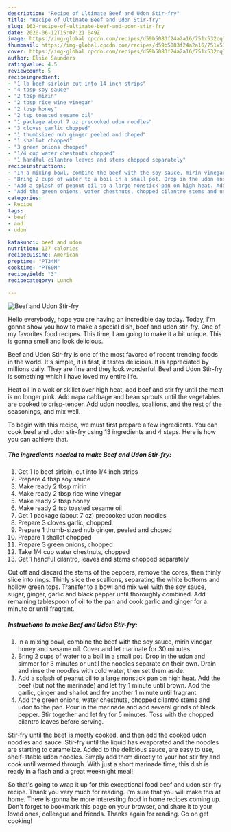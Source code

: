 ```yaml
---
description: "Recipe of Ultimate Beef and Udon Stir-fry"
title: "Recipe of Ultimate Beef and Udon Stir-fry"
slug: 163-recipe-of-ultimate-beef-and-udon-stir-fry
date: 2020-06-12T15:07:21.049Z
image: https://img-global.cpcdn.com/recipes/d59b5083f24a2a16/751x532cq70/beef-and-udon-stir-fry-recipe-main-photo.jpg
thumbnail: https://img-global.cpcdn.com/recipes/d59b5083f24a2a16/751x532cq70/beef-and-udon-stir-fry-recipe-main-photo.jpg
cover: https://img-global.cpcdn.com/recipes/d59b5083f24a2a16/751x532cq70/beef-and-udon-stir-fry-recipe-main-photo.jpg
author: Elsie Saunders
ratingvalue: 4.5
reviewcount: 5
recipeingredient:
- "1 lb beef sirloin cut into 14 inch strips"
- "4 tbsp soy sauce"
- "2 tbsp mirin"
- "2 tbsp rice wine vinegar"
- "2 tbsp honey"
- "2 tsp toasted sesame oil"
- "1 package about 7 oz precooked udon noodles"
- "3 cloves garlic chopped"
- "1 thumbsized nub ginger peeled and choped"
- "1 shallot chopped"
- "3 green onions chopped"
- "1/4 cup water chestnuts chopped"
- "1 handful cilantro leaves and stems chopped separately"
recipeinstructions:
- "In a mixing bowl, combine the beef with the soy sauce, mirin vinegar, honey and sesame oil. Cover and let marinate for 30 minutes."
- "Bring 2 cups of water to a boil in a small pot. Drop in the udon and simmer for 3 minutes or until the noodles separate on their own. Drain and rinse the noodles with cold water, then set them aside."
- "Add a splash of peanut oil to a large nonstick pan on high heat. Add the beef (but not the marinade) and let fry 1 minute until brown. Add the garlic, ginger and shallot and fry another 1 minute until fragrant."
- "Add the green onions, water chestnuts, chopped cilantro stems and udon to the pan. Pour in the marinade and add several grinds of black pepper. Stir together and let fry for 5 minutes. Toss with the chopped cilantro leaves before serving."
categories:
- Recipe
tags:
- beef
- and
- udon

katakunci: beef and udon 
nutrition: 137 calories
recipecuisine: American
preptime: "PT34M"
cooktime: "PT60M"
recipeyield: "3"
recipecategory: Lunch

---
```



![Beef and Udon Stir-fry](https://img-global.cpcdn.com/recipes/d59b5083f24a2a16/751x532cq70/beef-and-udon-stir-fry-recipe-main-photo.jpg)

Hello everybody, hope you are having an incredible day today. Today, I'm gonna show you how to make a special dish, beef and udon stir-fry. One of my favorites food recipes. This time, I am going to make it a bit unique. This is gonna smell and look delicious.

Beef and Udon Stir-fry is one of the most favored of recent trending foods in the world. It's simple, it is fast, it tastes delicious. It is appreciated by millions daily. They are fine and they look wonderful. Beef and Udon Stir-fry is something which I have loved my entire life.

Heat oil in a wok or skillet over high heat, add beef and stir fry until the meat is no longer pink. Add napa cabbage and bean sprouts until the vegetables are cooked to crisp-tender. Add udon noodles, scallions, and the rest of the seasonings, and mix well.


To begin with this recipe, we must first prepare a few ingredients. You can cook beef and udon stir-fry using 13 ingredients and 4 steps. Here is how you can achieve that.

<!--inarticleads1-->

##### The ingredients needed to make Beef and Udon Stir-fry:

1. Get 1 lb beef sirloin, cut into 1/4 inch strips
1. Prepare 4 tbsp soy sauce
1. Make ready 2 tbsp mirin
1. Make ready 2 tbsp rice wine vinegar
1. Make ready 2 tbsp honey
1. Make ready 2 tsp toasted sesame oil
1. Get 1 package (about 7 oz) precooked udon noodles
1. Prepare 3 cloves garlic, chopped
1. Prepare 1 thumb-sized nub ginger, peeled and choped
1. Prepare 1 shallot chopped
1. Prepare 3 green onions, chopped
1. Take 1/4 cup water chestnuts, chopped
1. Get 1 handful cilantro, leaves and stems chopped separately


Cut off and discard the stems of the peppers; remove the cores, then thinly slice into rings. Thinly slice the scallions, separating the white bottoms and hollow green tops. Transfer to a bowl and mix well with the soy sauce, sugar, ginger, garlic and black pepper until thoroughly combined. Add remaining tablespoon of oil to the pan and cook garlic and ginger for a minute or until fragrant. 

<!--inarticleads2-->

##### Instructions to make Beef and Udon Stir-fry:

1. In a mixing bowl, combine the beef with the soy sauce, mirin vinegar, honey and sesame oil. Cover and let marinate for 30 minutes.
1. Bring 2 cups of water to a boil in a small pot. Drop in the udon and simmer for 3 minutes or until the noodles separate on their own. Drain and rinse the noodles with cold water, then set them aside.
1. Add a splash of peanut oil to a large nonstick pan on high heat. Add the beef (but not the marinade) and let fry 1 minute until brown. Add the garlic, ginger and shallot and fry another 1 minute until fragrant.
1. Add the green onions, water chestnuts, chopped cilantro stems and udon to the pan. Pour in the marinade and add several grinds of black pepper. Stir together and let fry for 5 minutes. Toss with the chopped cilantro leaves before serving.


Stir-fry until the beef is mostly cooked, and then add the cooked udon noodles and sauce. Stir-fry until the liquid has evaporated and the noodles are starting to caramelize. Added to the delicious sauce, are easy to use, shelf-stable udon noodles. Simply add them directly to your hot stir fry and cook until warmed through. With just a short marinade time, this dish is ready in a flash and a great weeknight meal! 

So that's going to wrap it up for this exceptional food beef and udon stir-fry recipe. Thank you very much for reading. I'm sure that you will make this at home. There is gonna be more interesting food in home recipes coming up. Don't forget to bookmark this page on your browser, and share it to your loved ones, colleague and friends. Thanks again for reading. Go on get cooking!
